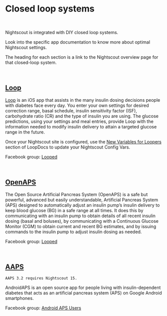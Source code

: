 # Closed loop systems

</br>

Nightscout is integrated with DIY closed loop systems.

Look into the specific app documentation to know more about optimal Nightscout settings.

The heading for each section is a link to the Nightscout overview page for that closed-loop system.

</br>

## [Loop](https://loopkit.github.io/loopdocs/nightscout/overview/)

[Loop](https://loopdocs.org) is an iOS app that assists in the many insulin dosing decisions people with diabetes face every day. You enter your own settings for desired correction range, basal schedule, insulin sensitivity factor (ISF), carbohydrate ratio (CR) and the type of insulin you are using.  The glucose predictions, using your settings and meal entries, provide Loop with the information needed to modify insulin delivery to attain a targeted glucose range in the future.

Once your Nightscout site is configured, use the [New Variables for Loopers](https://loopkit.github.io/loopdocs/nightscout/update_user/#new-variables-for-loopers) section of LoopDocs to update your Nightscout Config Vars.

Facebook group: [Looped](https://www.facebook.com/groups/TheLoopedGroup)

</br>

## [OpenAPS](https://openaps.readthedocs.io/en/latest/docs/While%20You%20Wait%20For%20Gear/nightscout-setup.html#nightscout-introduction)

The Open Source Artificial Pancreas System (OpenAPS) is a safe but powerful, advanced but easily understandable, Artificial Pancreas System (APS) designed to automatically adjust an insulin pump’s insulin delivery to keep blood glucose (BG) in a safe range at all times. It does this by communicating with an insulin pump to obtain details of all recent insulin dosing (basal and boluses), by communicating with a Continuous Glucose Monitor (CGM) to obtain current and recent BG estimates, and by issuing commands to the insulin pump to adjust insulin dosing as needed.

Facebook group: [Looped](https://www.facebook.com/groups/TheLoopedGroup)

</br>

## [AAPS](https://androidaps.readthedocs.io/en/latest/EN/Installing-AndroidAPS/Nightscout.html)

```{warning}
AAPS 3.2 requires Nightscout 15.
```

AndroidAPS is an open source app for people living with insulin-dependent diabetes that acts as an artificial pancreas system (APS) on Google Android smartphones.

Facebook group: [Android APS Users](https://www.facebook.com/groups/AndroidAPSUsers)
